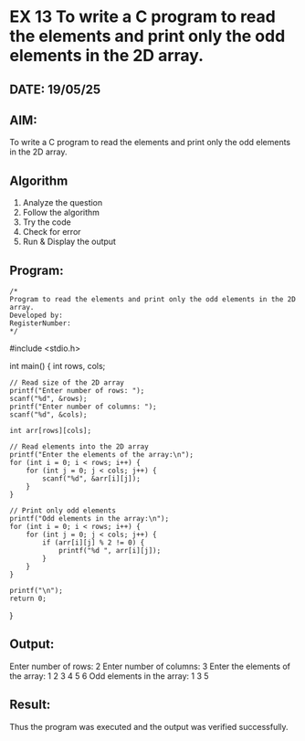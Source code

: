 # EX 13 To write a C program to read the elements and print only the odd elements in the 2D array.
## DATE: 19/05/25
## AIM:
To write a C program to read the elements and print only the odd elements in the 2D array.

## Algorithm
1. Analyze the question
2. Follow the algorithm
3. Try the code
4.  Check for error
5. Run & Display the output
## Program:
```
/*
Program to read the elements and print only the odd elements in the 2D array.
Developed by: 
RegisterNumber:  
*/
```
#include <stdio.h>

int main() {
    int rows, cols;
    
    // Read size of the 2D array
    printf("Enter number of rows: ");
    scanf("%d", &rows);
    printf("Enter number of columns: ");
    scanf("%d", &cols);

    int arr[rows][cols];

    // Read elements into the 2D array
    printf("Enter the elements of the array:\n");
    for (int i = 0; i < rows; i++) {
        for (int j = 0; j < cols; j++) {
            scanf("%d", &arr[i][j]);
        }
    }

    // Print only odd elements
    printf("Odd elements in the array:\n");
    for (int i = 0; i < rows; i++) {
        for (int j = 0; j < cols; j++) {
            if (arr[i][j] % 2 != 0) {
                printf("%d ", arr[i][j]);
            }
        }
    }

    printf("\n");
    return 0;
}

## Output:
Enter number of rows: 2
Enter number of columns: 3
Enter the elements of the array:
1 2 3
4 5 6
Odd elements in the array:
1 3 5



## Result:
Thus the program was executed and the output was verified successfully.
